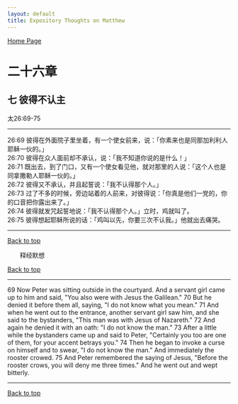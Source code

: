 ```yaml
---
layout: default
title: Expository Thoughts on Matthew
---
```

[ Home Page ]({{site.baseurl}}/index) <br>

<a name="0"></a>
# 二十六章 

## 七 彼得不认主

太26:69-75

***

26:69 彼得在外面院子里坐着，有一个使女前来，说：「你素来也是同那加利利人耶稣一伙的。」<br>
26:70 彼得在众人面前却不承认，说：「我不知道你说的是什么！」<br>
26:71 既出去，到了门口，又有一个使女看见他，就对那里的人说：「这个人也是同拿撒勒人耶稣一伙的。」<br>
26:72 彼得又不承认，并且起誓说：「我不认得那个人。」<br>
26:73 过了不多的时候，旁边站着的人前来，对彼得说：「你真是他们一党的，你的口音把你露出来了。」<br>
26:74 彼得就发咒起誓地说：「我不认得那个人。」立时，鸡就叫了。<br>
26:75 彼得想起耶稣所说的话：「鸡叫以先，你要三次不认我。」他就出去痛哭。<br>

***

[Back to top](#0)

&emsp;&emsp;释经默想

[Back to top](#0)

***

69 Now Peter was sitting outside in the courtyard. And a servant girl came up to him and said, "You also were with Jesus the Galilean." 70 But he denied it before them all, saying, "I do not know what you mean." 71 And when he went out to the entrance, another servant girl saw him, and she said to the bystanders, "This man was with Jesus of Nazareth." 72 And again he denied it with an oath: "I do not know the man." 73 After a little while the bystanders came up and said to Peter, "Certainly you too are one of them, for your accent betrays you." 74 Then he began to invoke a curse on himself and to swear, "I do not know the man." And immediately the rooster crowed. 75 And Peter remembered the saying of Jesus, "Before the rooster crows, you will deny me three times." And he went out and wept bitterly.

***

[Back to top](#0)
